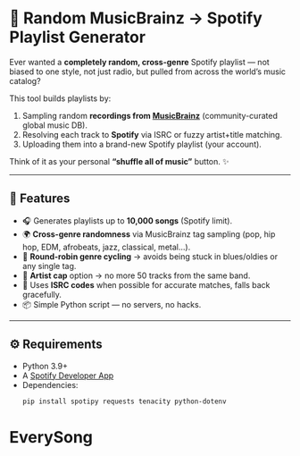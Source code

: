 # 🎲 Random MusicBrainz → Spotify Playlist Generator

Ever wanted a **completely random, cross-genre** Spotify playlist — not biased to one style, not just radio, but pulled from across the world’s music catalog?

This tool builds playlists by:
1. Sampling random **recordings from [MusicBrainz](https://musicbrainz.org/)** (community-curated global music DB).
2. Resolving each track to **Spotify** via ISRC or fuzzy artist+title matching.
3. Uploading them into a brand-new Spotify playlist (your account).

Think of it as your personal **“shuffle all of music”** button. ✨

---

## 🚀 Features
- 🎧 Generates playlists up to **10,000 songs** (Spotify limit).
- 🌍 **Cross-genre randomness** via MusicBrainz tag sampling (pop, hip hop, EDM, afrobeats, jazz, classical, metal…).
- 🔄 **Round-robin genre cycling** → avoids being stuck in blues/oldies or any single tag.
- 👥 **Artist cap** option → no more 50 tracks from the same band.
- 🧩 Uses **ISRC codes** when possible for accurate matches, falls back gracefully.
- 📦 Simple Python script — no servers, no hacks.

---

## ⚙️ Requirements
- Python 3.9+  
- A [Spotify Developer App](https://developer.spotify.com/dashboard/)  
- Dependencies:
  ```bash
  pip install spotipy requests tenacity python-dotenv
# EverySong
